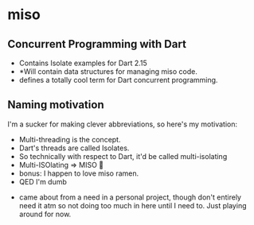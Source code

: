 # miso

## Concurrent Programming with Dart
- Contains Isolate examples for Dart 2.15
- *Will contain data structures for managing miso code.
- defines a totally cool term for Dart concurrent programming.

## Naming motivation
I'm a sucker for making clever abbreviations, so here's my motivation:
- Multi-threading is the concept.
- Dart's threads are called Isolates.
- So technically with respect to Dart, it'd be called multi-isolating
- Multi-ISOlating => MISO 🍜
- bonus: I happen to love miso ramen.
- QED I'm dumb


* came about from a need in a personal project, though don't entirely need it atm so not doing too much in here until I need to. Just playing around for now.

